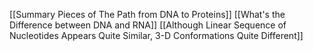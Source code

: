 [[Summary Pieces of The Path from DNA to Proteins]]
[[What's the Difference between DNA and RNA]]
[[Although Linear Sequence of Nucleotides Appears Quite Similar, 3-D Conformations Quite Different]]
